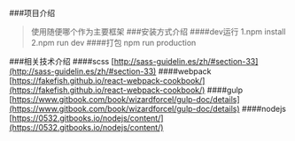###项目介绍
>使用随便哪个作为主要框架
###安装方式介绍
####dev运行
1.npm install
2.npm run dev
####打包
npm run production

###相关技术介绍
####scss
[http://sass-guidelin.es/zh/#section-33](http://sass-guidelin.es/zh/#section-33)
####webpack
[https://fakefish.github.io/react-webpack-cookbook/](https://fakefish.github.io/react-webpack-cookbook/)
####gulp
[https://www.gitbook.com/book/wizardforcel/gulp-doc/details](https://www.gitbook.com/book/wizardforcel/gulp-doc/details)
####nodejs
[https://0532.gitbooks.io/nodejs/content/](https://0532.gitbooks.io/nodejs/content/)
